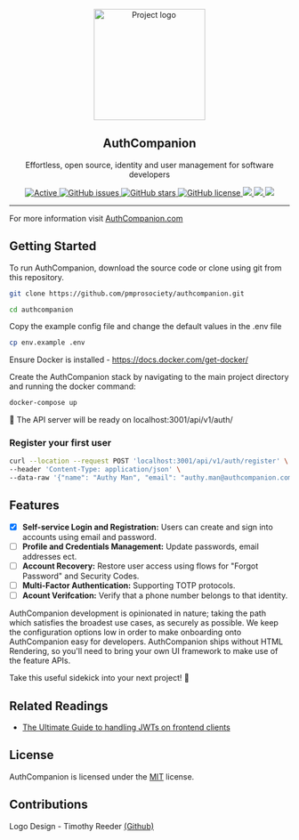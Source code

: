 <p align="center">
  <a href="https://authcompanion.com/" rel="noopener">
 <img width=200px height=200px src="https://i.imgur.com/VjsHEC9.png" alt="Project logo"></a>
</p>

<h2 align="center">AuthCompanion</h2>

<p align="center"> Effortless, open source, identity and user management for software developers
</p>

<div align="center">

<a href="https://authcompanion.com">
     <img alt="Active" src="https://img.shields.io/badge/status-early%20development-orange">
   </a>
   <a href="https://github.com/pmprosociety/authcompanion/issues">
     <img alt="GitHub issues" src="http://img.shields.io/github/issues/pmprosociety/authcompanion">
   </a>
   <a href="https://github.com/pmprosociety/authcompanion/stargazers">
     <img alt="GitHub stars" src="https://img.shields.io/github/stars/pmprosociety/authcompanion">
   </a>
   <a href="">
     <img alt="GitHub license" src="https://img.shields.io/github/license/pmprosociety/authcompanion/">
   </a>
   <a href="https://deno.land">
     <img src="https://img.shields.io/badge/deno-%5E1.4.5-green?logo=deno"/>
   </a>
      <a href="">
     <img src="https://img.shields.io/badge/postgres-%23316192.svg?&style=for-the-badge&logo=postgresql&logoColor=white" />
   </a>
   <a href="">
     <img src="http://hits.dwyl.com/pmprosociety/authcompanion.svg" />
   </a>

</div>

---

For more information visit [AuthCompanion.com](https://authcompanion.com/)

## Getting Started

To run AuthCompanion, download the source code or clone using git from this repository.

```sh
git clone https://github.com/pmprosociety/authcompanion.git

cd authcompanion
```

Copy the example config file and change the default values in the .env file

```sh
cp env.example .env
```

Ensure Docker is installed - https://docs.docker.com/get-docker/

Create the AuthCompanion stack by navigating to the main project directory and running the docker command:

```sh
docker-compose up
```

🚀 The API server will be ready on localhost:3001/api/v1/auth/

### Register your first user

```sh
curl --location --request POST 'localhost:3001/api/v1/auth/register' \
--header 'Content-Type: application/json' \
--data-raw '{"name": "Authy Man", "email": "authy.man@authcompanion.com", "password": "supersecretpass"}'
```

## Features

- [x] **Self-service Login and Registration:** Users can create and sign into accounts using email and password.
- [ ] **Profile and Credentials Management:** Update passwords, email addresses ect.
- [ ] **Account Recovery:** Restore user access using flows for "Forgot Password" and Security Codes.
- [ ] **Multi-Factor Authentication:** Supporting TOTP protocols.
- [ ] **Acount Verifcation:** Verify that a phone number belongs to that identity.

AuthCompanion development is opinionated in nature; taking the path which satisfies the broadest use cases, as securely as possible. We keep the configuration options low in order to make onboarding onto AuthCompanion easy for developers. AuthCompanion ships without HTML Rendering, so you'll need to bring your own UI framework to make use of the feature APIs.

Take this useful sidekick into your next project! 👏

## Related Readings

- [The Ultimate Guide to handling JWTs on frontend clients](https://hasura.io/blog/best-practices-of-using-jwt-with-graphql/)

## License

AuthCompanion is licensed under the [MIT](https://opensource.org/licenses/MIT) license.

## Contributions

Logo Design - Timothy Reeder [(Github)](https://github.com/tokonoma)

